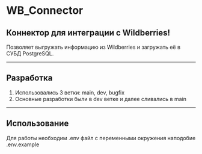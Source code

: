 # WB_Connector
## Коннектор для интеграции с Wildberries!
  
Позволяет выгружать информацию из Wildberries и загружать её в СУБД PostgreSQL.

---
## Разработка
1. Использовались 3 ветки: main, dev, bugfix
2. Основные разработки были в dev ветке и далее сливались в main

---
## Использование
Для работы необходим .env файл с переменными окружения наподобие .env.example